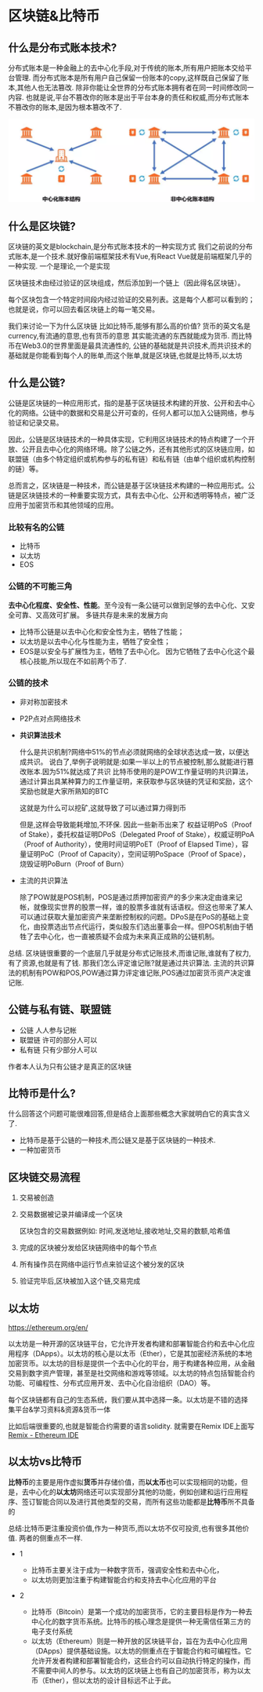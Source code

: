 # 区块链&比特币

## 什么是分布式账本技术?

分布式账本是一种金融上的去中心化手段,对于传统的账本,所有用户把账本交给平台管理. 而分布式账本是所有用户自己保留一份账本的copy,这样既自己保留了账本,其他人也无法篡改.  除非你能让全世界的分布式账本拥有者在同一时间修改同一内容.
也就是说,平台不篡改你的账本是出于平台本身的责任和权威,而分布式账本不篡改你的账本,是因为根本篡改不了.

![image-20230707100508000](./imgs/分布式账本vs中心化账本.png)

## 什么是区块链?

区块链的英文是blockchain,是分布式账本技术的一种实现方式
我们之前说的分布式账本,是一个技术.就好像前端框架技术有Vue,有React
Vue就是前端框架几乎的一种实现.  一个是理论,一个是实现

区块链技术由经过验证的区块组成，然后添加到一个链上（因此得名区块链）。

每个区块包含一个特定时间段内经过验证的交易列表。这是每个人都可以看到的；也就是说，你可以回去看区块链上的每一笔交易。

我们来讨论一下为什么区块链 比如比特币,能够有那么高的价值?
货币的英文名是currency,有流通的意思,也有货币的意思
其实能流通的东西就能成为货币.  而比特币在Web3.0的世界里面是最具流通性的,
公链的基础就是共识技术,而共识技术的基础就是你能看到每个人的账单,而这个账单,就是区块链,也就是比特币,以太坊

## 什么是公链?

公链是区块链的一种应用形式，指的是基于区块链技术构建的开放、公开和去中心化的网络。公链中的数据和交易是公开可查的，任何人都可以加入公链网络，参与验证和记录交易。

因此，公链是区块链技术的一种具体实现，它利用区块链技术的特点构建了一个开放、公开且去中心化的网络环境。除了公链之外，还有其他形式的区块链应用，如联盟链（由多个特定组织或机构参与的私有链）和私有链（由单个组织或机构控制的链）等。

总而言之，区块链是一种技术，而公链是基于区块链技术构建的一种应用形式。公链是区块链技术的一种重要实现方式，具有去中心化、公开和透明等特点，被广泛应用于加密货币和其他领域的应用。

### 比较有名的公链

- 比特币
- 以太坊
- EOS

### 公链的不可能三角

**去中心化程度、安全性、性能**。至今没有一条公链可以做到足够的去中心化、又安全可靠、又高效可扩展。  多链共存是未来的发展方向

- 比特币公链是以去中心化和安全性为主，牺牲了性能；
- 以太坊是以去中心化与性能为主，牺牲了安全性；
- EOS是以安全与扩展性为主，牺牲了去中心化。
  因为它牺牲了去中心化这个最核心技能,所以现在不如前两个币了.

### 公链的技术

- 非对称加密技术

- P2P点对点网络技术

- **共识算法技术**

  什么是共识机制?网络中51%的节点必须就网络的全球状态达成一致，以便达成共识。
  说白了,举例子说明就是:如果一半以上的节点被控制,那么就能进行篡改账本.因为51%就达成了共识
  比特币使用的是POW工作量证明的共识算法，通过计算出具某种算力的工作量证明，来获取参与区块链的凭证和奖励，这个奖励也就是大家所熟知的BTC

  这就是为什么可以挖矿,这就导致了可以通过算力得到币

  但是,这样会导致能耗增加,不环保.
  因此一些新币出来了
  权益证明PoS（Proof of Stake），委托权益证明DPoS（Delegated Proof of Stake），权威证明PoA（Proof of Authority），使用时间证明PoET（Proof of Elapsed Time），容量证明PoC（Proof of Capacity），空间证明PoSpace（Proof of Space），烧毁证明PoBurn（Proof of Burn）

- 
  主流的共识算法

  除了POW就是POS机制，POS是通过质押加密资产的多少来决定由谁来记帐，就像现实世界的股票一样，谁的股票多谁就有话语权。但这也带来了某人可以通过获取大量加密资产来垄断控制权的问题。DPoS是在PoS的基础上变化，由投票选出节点代运行，类似股东们选出董事会一样。但POS机制由于牺牲了去中心化，也一直被质疑不会成为未来真正成熟的公链机制。

总结. 区块链很重要的一个底层几乎就是分布式记账技术,而谁记账,谁就有了权力,有了资源,也就是有了钱.   那我们怎么评定谁记账?就是通过共识算法.
主流的共识算法的机制有POW和POS,POW通过算力评定谁记账,POS通过加密货币资产决定谁记账.

## 公链与私有链、联盟链

- 公链 人人参与记帐
- 联盟链 许可的部分人可以
- 私有链 只有少部分人可以

作者本人认为只有公链才是真正的区块链

## 比特币是什么?

什么回答这个问题可能很难回答,但是结合上面那些概念大家就明白它的真实含义了.

- 比特币是基于公链的一种技术,而公链又是基于区块链的一种技术.
- 一种加密货币

## 区块链交易流程

1. 交易被创造

2. 交易数据被记录并编译成一个区块

   区块包含的交易数据例如:
   时间,发送地址,接收地址,交易的数额,哈希值

3. 完成的区块被分发给区块链网络中的每个节点

4. 所有操作员在网络中运行节点来验证这个被分发的区块

5. 验证完毕后,区块被加入这个链,交易完成

 

## 以太坊

https://ethereum.org/en/

以太坊是一种开源的区块链平台，它允许开发者构建和部署智能合约和去中心化应用程序（DApps）。以太坊的核心是以太币（Ether），它是其加密经济系统的本地加密货币。以太坊的目标是提供一个去中心化的平台，用于构建各种应用，从金融交易到数字资产管理，甚至是社交网络和游戏等领域。以太坊的特点包括智能合约功能、可编程性、分布式应用开发、去中心化自治组织（DAO）等。

每个区块链都有自己的生态系统，我们要从其中选择一条。以太坊是不错的选择
集平台&学习资料&资源&货币一体

比如后端很重要的,也就是智能合约需要的语言solidity. 就需要在Remix IDE上面写
[Remix - Ethereum IDE](https://remix.ethereum.org/)

## 以太坊vs比特币

**比特币**的主要是用作虚拟**货币**并存储价值，而**以太币**也可以实现相同的功能，但是，去中心化的**以太坊**网络还可以实现部分其他的功能，例如创建和运行应用程序、签订智能合同以及进行其他类型的交易，而所有这些功能都是**比特币**所不具备的

总结:比特币更注重投资价值,作为一种货币,而以太坊不仅可投资,也有很多其他价值.  两者的侧重点不一样. 

- 1
  - 比特币主要关注于成为一种数字货币，强调安全性和去中心化，
  - 以太坊则更加注重于构建智能合约和支持去中心化应用的平台

- 2
  - 比特币（Bitcoin）是第一个成功的加密货币，它的主要目标是作为一种去中心化的数字货币系统。比特币的核心理念是提供一种无需信任第三方的电子支付系统
  - 以太坊（Ethereum）则是一种开放的区块链平台，旨在为去中心化应用（DApps）提供基础设施。以太坊的侧重点在于智能合约和可编程性。它允许开发者构建和部署智能合约，这些合约可以自动执行特定的操作，而不需要中间人的参与。以太坊的区块链上也有自己的加密货币，称为以太币（Ether），但以太坊的设计目标远不止于此。